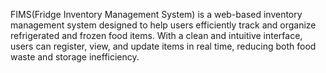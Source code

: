 FIMS(Fridge Inventory Management System) is a web-based inventory management system designed to help users efficiently track and organize refrigerated and frozen food items. With a clean and intuitive interface, users can register, view, and update items in real time, reducing both food waste and storage inefficiency.
